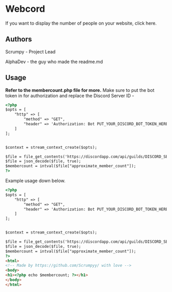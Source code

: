 # Webcord
If you want to display the number of people on your website, click here.
## Authors
Scrumpy - Project Lead

AlphaDev - the guy who made the readme.md

## Usage
**Refer to the membercount.php file for more.**
Make sure to put the bot token in for authorization and replace the Discord Server ID - 
```html
<?php
$opts = [
    "http" => [
        "method" => "GET",
        "header" => 'Authorization: Bot PUT_YOUR_DISCORD_BOT_TOKEN_HERE'
    ]
];


$context = stream_context_create($opts);

$file = file_get_contents('https://discordapp.com/api/guilds/DISCORD_SERVER_ID?with_counts=true', false, $context);
$file = json_decode($file, true);
$membercount = intval($file["approximate_member_count"]);
?>
```

Example usage down below.

```html
<?php
$opts = [
    "http" => [
        "method" => "GET",
        "header" => 'Authorization: Bot PUT_YOUR_DISCORD_BOT_TOKEN_HERE'
    ]
];


$context = stream_context_create($opts);

$file = file_get_contents('https://discordapp.com/api/guilds/DISCORD_SERVER_ID?with_counts=true', false, $context);
$file = json_decode($file, true);
$membercount = intval($file["approximate_member_count"]);
?>
<html>
<!-- Made by https://github.com/Scrumpyy/ with love -->
<body>
<h1><?php echo $membercount; ?></h1>
</body>
</html>
```
